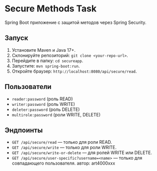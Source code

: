 # Secure Methods Task
Spring Boot приложение с защитой методов через Spring Security.

## Запуск
1. Установите Maven и Java 17+.
2. Склонируйте репозиторий: `git clone <your-repo-url>`.
3. Перейдите в папку: `cd secureapp`.
4. Запустите: `mvn spring-boot:run`.
5. Откройте браузер: `http://localhost:8080/api/secure/read`.

## Пользователи
- `reader:password` (роль READ)
- `writer:password` (роль WRITE)
- `deleter:password` (роль DELETE)
- `multirole:password` (роли WRITE, DELETE)

## Эндпоинты
- `GET /api/secure/read` — только для роли READ.
- `GET /api/secure/write` — только для роли WRITE.
- `GET /api/secure/write-or-delete` — для ролей WRITE или DELETE.
- `GET /api/secure/user-specific?username=<name>` — только для совпадающего пользователя.
автор: art4000xxx

